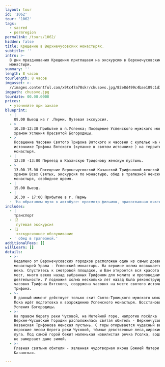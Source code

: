 ```yaml
---
layout: tour
id: '1062'
tour: '1062'
tags:
  - sacred
  - permregion
permalink: /tours/1062/
hidden: false
title: Крещение в Верхнечусовских монастырях.
subtitle: ''
intro: >-
  В дни празднования Крещения приглашаем на экскурсию в Верхнечусовские
  монастыри.
summary: ''
length: 8 часов
tourlength: 8 часов
imgasset: >-
  //images.contentful.com/x9tc47a70skr/chusovo.jpg/82e8d499c4bae109c1d39463cbdaf013/chusovo.jpg
imgpath: chusovo.jpg
tourdate: 00.00.0000
prices:
  - уточняйте при заказе
blueprint:
  - |
    09.00 Выезд из г .Перми. Путевая экскурсия.
  - >
    10.30-12:30 Прибытие в п.Успенка; Посещение Успенского мужского монастыря с
    храмом Успения Пресвятой Богородицы.
  - >
    Посещение Часовни Святого Трифона Вятского и часовни с купелью на святом
    источнике Трифона Вятского (купание в святом источнике ) на территории
    монастыря.
  - |
    12:30 -13:00 Переезд в Казанскую Трифонову женскую пустынь.
  - >
    13.00-15.00 Посещение Верхнечусовской Казанской Трифоновой женской пустыни с
    храмом Всех Святых, экскурсия по монастырю, обед в трапезной женского
    монастыря, свободное время.
  - |
    15.00 Выезд.
  - |
    16.30 - 17:00 Прибытие в г. Пермь
  - 'На обратнлом пути в автобусе: просмотр фильмов, православная викторина.'
includes:
  - |
    транспорт
  - |2
     путевая экскурсия
  - |2
     экскурсионное обслуживание
  - ' обед в трапезной.'
additionalFees: []
willLearn: []
details:
  - >-
    Недалеко от Верхнечусовских городков расположен один из самых древних
    монастырей Урала - Успенский монастырь. На вершине холма возвышается храм 19
    века. Спуститесь к смотровой площадке, и Вам откроется вся красота этих
    мест, много веков назад выбранных Трифоном для молитв и проповеднической
    деятельности. У подножия холма несколько лет назад была реконструирована
    часовня Трифона Вятского, сооружена часовня на месте святого источника
    Трифона.
  - >-
    В данный момент действует только скит Свято-Троицкого мужского монастыря.
    Пока идёт подготовка к возрождению Успенского монастыря. Восстановлен храм
    Успения Богородицы.
  - >-
    На правом берегу реки Чусовой, на Метейной горе, напротив посёлка
    Верхне-Чусовские Городки расположилась святая обитель - Верхнечусовская
    Казанская Трифонова женская пустынь. С горы открывается чудесный вид:
    поросшие лесом берега реки Чусовой, тёмные девственные леса,широкие поля и
    луга. Под самой горой бежит маленькая извилистая речка Усолка, вода которой
    не замерзает даже зимой.
  - >-
    Главная святыня обители - явленная чудотворная икона Божией Матери
    Казанская.

---
```

